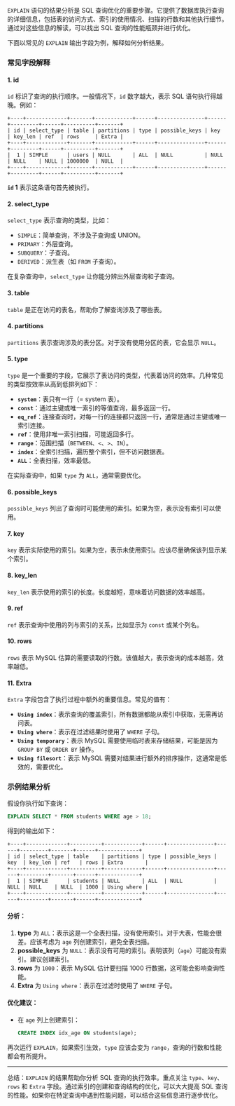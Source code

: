 `EXPLAIN` 语句的结果分析是 SQL 查询优化的重要步骤。它提供了数据库执行查询的详细信息，包括表的访问方式、索引的使用情况、扫描的行数和其他执行细节。通过对这些信息的解读，可以找出 SQL 查询的性能瓶颈并进行优化。

下面以常见的 `EXPLAIN` 输出字段为例，解释如何分析结果。

### 常见字段解释

#### 1. **id**
`id` 标识了查询的执行顺序。一般情况下，`id` 数字越大，表示 SQL 语句执行得越晚。例如：

```
+----+-------------+-------+------------+------+---------------+------+---------+------+----------+-------+
| id | select_type | table | partitions | type | possible_keys | key  | key_len | ref  | rows     | Extra |
+----+-------------+-------+------------+------+---------------+------+---------+------+----------+-------+
|  1 | SIMPLE      | users | NULL       | ALL  | NULL          | NULL | NULL    | NULL | 1000000  | NULL  |
+----+-------------+-------+------------+------+---------------+------+---------+------+----------+-------+
```
**`id` 1** 表示这条语句首先被执行。

#### 2. **select_type**
`select_type` 表示查询的类型，比如：
- `SIMPLE`：简单查询，不涉及子查询或 UNION。
- `PRIMARY`：外层查询。
- `SUBQUERY`：子查询。
- `DERIVED`：派生表（如 `FROM` 子查询）。

在复杂查询中，`select_type` 让你能分辨出外层查询和子查询。

#### 3. **table**
`table` 是正在访问的表名，帮助你了解查询涉及了哪些表。

#### 4. **partitions**
`partitions` 表示查询涉及的表分区。对于没有使用分区的表，它会显示 `NULL`。

#### 5. **type**
`type` 是一个重要的字段，它展示了表访问的类型，代表着访问的效率。几种常见的类型按效率从高到低排列如下：
- **`system`**：表只有一行（= system 表）。
- **`const`**：通过主键或唯一索引的等值查询，最多返回一行。
- **`eq_ref`**：连接查询时，对每一行的连接都只返回一行，通常是通过主键或唯一索引连接。
- **`ref`**：使用非唯一索引扫描，可能返回多行。
- **`range`**：范围扫描（`BETWEEN`、`<`、`>`、`IN`）。
- **`index`**：全索引扫描，遍历整个索引，但不访问数据表。
- **`ALL`**：全表扫描，效率最低。

在实际查询中，如果 `type` 为 `ALL`，通常需要优化。

#### 6. **possible_keys**
`possible_keys` 列出了查询时可能使用的索引。如果为空，表示没有索引可以使用。

#### 7. **key**
`key` 表示实际使用的索引。如果为空，表示未使用索引。应该尽量确保该列显示某个索引。

#### 8. **key_len**
`key_len` 表示使用的索引的长度。长度越短，意味着访问数据的效率越高。

#### 9. **ref**
`ref` 表示查询中使用的列与索引的关系，比如显示为 `const` 或某个列名。

#### 10. **rows**
`rows` 表示 MySQL 估算的需要读取的行数。该值越大，表示查询的成本越高，效率越低。

#### 11. **Extra**
`Extra` 字段包含了执行过程中额外的重要信息。常见的值有：
- **`Using index`**：表示查询的覆盖索引，所有数据都能从索引中获取，无需再访问表。
- **`Using where`**：表示在过滤结果时使用了 `WHERE` 子句。
- **`Using temporary`**：表示 MySQL 需要使用临时表来存储结果，可能是因为 `GROUP BY` 或 `ORDER BY` 操作。
- **`Using filesort`**：表示 MySQL 需要对结果进行额外的排序操作，这通常是低效的，需要优化。

### 示例结果分析

假设你执行如下查询：

```sql
EXPLAIN SELECT * FROM students WHERE age > 18;
```

得到的输出如下：

```
+----+-------------+----------+------------+------+---------------+------+---------+-------+------+-------------+
| id | select_type | table    | partitions | type | possible_keys | key  | key_len | ref   | rows | Extra       |
+----+-------------+----------+------------+------+---------------+------+---------+-------+------+-------------+
|  1 | SIMPLE      | students | NULL       | ALL  | NULL          | NULL | NULL    | NULL  | 1000 | Using where |
+----+-------------+----------+------------+------+---------------+------+---------+-------+------+-------------+
```

#### 分析：
1. **type** 为 `ALL`：表示这是一个全表扫描，没有使用索引。对于大表，性能会很差。应该考虑为 `age` 列创建索引，避免全表扫描。
2. **possible_keys** 为 `NULL`：表示没有可用的索引。表明该列（`age`）可能没有索引。建议创建索引。
3. **rows** 为 `1000`：表示 MySQL 估计要扫描 1000 行数据，这可能会影响查询性能。
4. **Extra** 为 `Using where`：表示在过滤时使用了 `WHERE` 子句。

#### 优化建议：
- 在 `age` 列上创建索引：
  ```sql
  CREATE INDEX idx_age ON students(age);
  ```

再次运行 `EXPLAIN`，如果索引生效，`type` 应该会变为 `range`，查询的行数和性能都会有所提升。

---

总结：`EXPLAIN` 的结果帮助你分析 SQL 查询的执行效率。重点关注 `type`、`key`、`rows` 和 `Extra` 字段。通过索引的创建和查询结构的优化，可以大大提高 SQL 查询的性能。如果你在特定查询中遇到性能问题，可以结合这些信息进行逐步优化。
